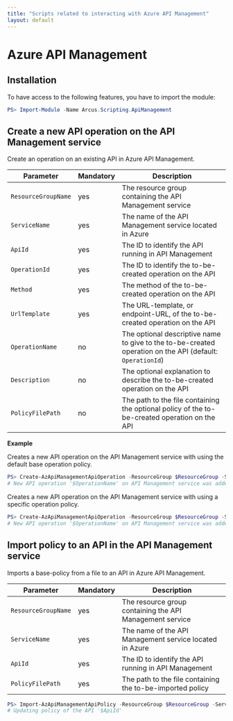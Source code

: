 ```yaml
---
title: "Scripts related to interacting with Azure API Management"
layout: default
---
```


# Azure API Management

## Installation

To have access to the following features, you have to import the module:

```powershell
PS> Import-Module -Name Arcus.Scripting.ApiManagement
```

## Create a new API operation on the API Management service

Create an operation on an existing API in Azure API Management.

| Parameter           | Mandatory | Description                                                                                              |
| ------------------- | --------- | -------------------------------------------------------------------------------------------------------- |
| `ResourceGroupName` | yes       | The resource group containing the API Management service                                                 |
| `ServiceName`       | yes       | The name of the API Management service located in Azure                                                  |
| `ApiId`             | yes       | The ID to identify the API running in API Management                                                     |
| `OperationId`       | yes       | The ID to identify the to-be-created operation on the API                                                |
| `Method`            | yes	      | The method of the to-be-created operation on the API                                                     |
| `UrlTemplate`       | yes       | The URL-template, or endpoint-URL, of the to-be-created operation on the API                             |
| `OperationName`     | no        | The optional descriptive name to give to the to-be-created operation on the API (default: `OperationId`) |
| `Description`       | no        | The optional explanation to describe the to-be-created operation on the API                              |
| `PolicyFilePath`    | no        | The path to the file containing the optional policy of the to-be-created operation on the API            |

**Example**

Creates a new API operation on the API Management service with using the default base operation policy.

```powershell
PS> Create-AzApiManagementApiOperation -ResourceGroup $ResourceGroup -ServiceName $ServiceName -ApiId $ApiId -OperationId $OperationId -Method $Method -UrlTemplate $UrlTemplate
# New API operation '$OperationName' on API Management service was added.
```

Creates a new API operation on the API Management service with using a specific operation policy.

```powershell
PS> Create-AzApiManagementApiOperation -ResourceGroup $ResourceGroup -ServiceName $ServiceName -ApiId $ApiId -OperationId $OperationId -Method $Method -UrlTemplate $UrlTemplate -OperationName $OperationName -Description $Description -PolicyFilePath $PolicyFilePath
# New API operation '$OperationName' on API Management service was added.
```	

## Import policy to an API in the API Management service

Imports a base-policy from a file to an API in Azure API Management.

| Parameter           | Mandatory | Description                                                                                              |
| ------------------- | --------- | -------------------------------------------------------------------------------------------------------- |
| `ResourceGroupName` | yes       | The resource group containing the API Management service                                                 |
| `ServiceName`       | yes       | The name of the API Management service located in Azure                                                  |
| `ApiId`             | yes       | The ID to identify the API running in API Management                                                     |
| `PolicyFilePath`    | yes       | The path to the file containing the to-be-imported policy                                                |

```powershell
PS> Import-AzApiManagementApiPolicy -ResourceGroup $ResourceGroup -ServiceName $ServiceName -ApiId $ApiId -PolicyFilePath $PolicyFilePath
# Updating policy of the API '$ApiId'
```
